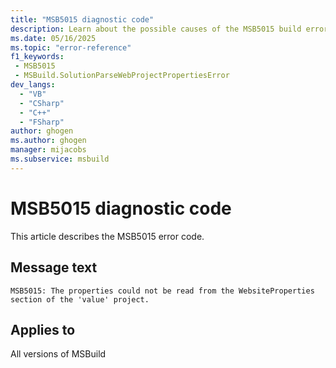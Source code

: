 ```yaml
---
title: "MSB5015 diagnostic code"
description: Learn about the possible causes of the MSB5015 build error, and get troubleshooting tips.
ms.date: 05/16/2025
ms.topic: "error-reference"
f1_keywords:
 - MSB5015
 - MSBuild.SolutionParseWebProjectPropertiesError
dev_langs:
  - "VB"
  - "CSharp"
  - "C++"
  - "FSharp"
author: ghogen
ms.author: ghogen
manager: mijacobs
ms.subservice: msbuild
---
```


# MSB5015 diagnostic code

<!-- :::ErrorDefinitionDescription::: -->
<!-- :::editable-content name="introDescription"::: -->
This article describes the MSB5015 error code.
<!-- :::editable-content-end::: -->

## Message text

<!-- :::editable-content name="messageText"::: -->
`MSB5015: The properties could not be read from the WebsiteProperties section of the 'value' project.`
<!-- :::editable-content-end::: -->
<!-- MSB5015: The properties could not be read from the WebsiteProperties section of the "{0}" project. -->

<!-- :::editable-content name="postOutputDescription"::: -->
<!--
{StrBegin="MSB5015: "}UE: The solution filename is provided separately to loggers.
-->
<!-- :::editable-content-end::: -->
<!-- :::ErrorDefinitionDescription-end::: -->

## Applies to

All versions of MSBuild
